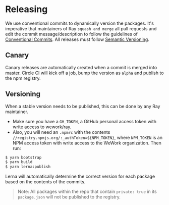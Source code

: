 # Releasing

We use conventional commits to dynamically version the packages. It's imperative that maintainers of Ray `squash and merge` all pull requests and edit the commit message/description to follow the guidelines of [Conventional Commits][conventional-commits]. All releases must follow [Semantic Versioning][semver].

## Canary

Canary releases are automatically created when a commit is merged into master. Circle CI will kick off a job, bump the version as `alpha` and publish to the npm registry.

## Versioning

When a stable version needs to be published, this can be done by any Ray maintainer.

- Make sure you have a `GH_TOKEN`, a GitHub personal access token with write access to wework/ray.
- Also, you will need an `.npmrc` with the contents `//registry.npmjs.org/:_authToken=${NPM_TOKEN}`, where `NPM_TOKEN` is an NPM access token with write access to the WeWork organization. Then run:

```bash
$ yarn bootstrap
$ yarn build
$ yarn lerna:publish
```

Lerna will automatically determine the correct version for each package based on the contents of the commits.

> Note: All packages within the repo that contain `private: true` in its `package.json` will not be published to the registry.

[conventional-commits]: https://www.conventionalcommits.org
[semver]: https://semver.org/
